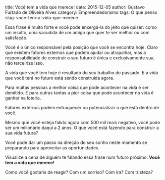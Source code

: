 title: Você tem a vida que merece!
date: 2015-12-05
author: Gustavo Furtado de Oliveira Alves
category: Empreendedorismo
tags: O que penso
slug: voce-tem-a-vida-que-merece

Essa frase é muito forte e você pode enxergá-la do jeito que quiser: como um insulto, uma sacudida de um amigo que quer te ver melhor ou com satisfação.

Você é o único responsável pela posição que você se encontra hoje. Claro que existem fatores externos que podem ajudar ou atrapalhar, mas a responsabilidade de construir o seu futuro é única e exclusivamente sua, não terceirize isso.

A vida que você tem hoje é resultado do seu trabalho do passado. E a vida que você terá no futuro está sendo construída agora.

Para muitas pessoas a melhor coisa que pode acontecer na vida é ser demitido. E para outras tantas a pior coisa que pode acontecer na vida é ganhar na loteria.

Fatores externos podem enfraquecer ou potencializar o que está dentro de você.

Mesmo que você esteja falido agora com 500 mil reais negativo, você pode ser um milionário daqui a 2 anos. O que você está fazendo para construir a sua vida futura?

Você pode dar um passo na direção do seu sonho neste momento se preparando para aproveitar as oportunidades.

Visualize a cena de alguém te falando essa frase num futuro próximo: **Você tem a vida que merece!**

Como você gostaria de reagir? Com um sorriso? Com ira? Com tristeza?
